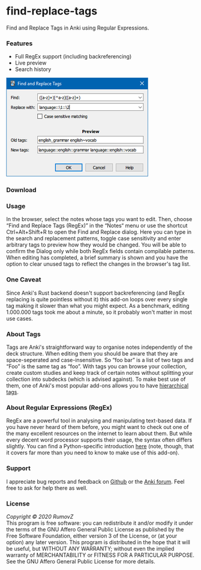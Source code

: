 # find-replace-tags
Find and Replace Tags in Anki using Regular Expressions.

### Features
  * Full RegEx support (including backreferencing)
  * Live preview
  * Search history

![screenshot](/screenshots/screenshot1.png)

### Download


### Usage
In the browser, select the notes whose tags you want to edit. Then, choose “Find and Replace Tags (RegEx)” in the “Notes“ menu or use the shortcut Ctrl+Alt+Shift+R to open the Find and Replace dialog. Here you can type in the search and replacement patterns, toggle case sensitivity and enter arbitrary tags to preview how they would be changed. You will be able to confirm the Dialog only while both RegEx fields contain compilable patterns. When editing has completed, a brief summary is shown and you have the option to clear unused tags to reflect the changes in the browser's tag list.

### One Caveat
Since Anki's Rust backend doesn't support backreferencing (and RegEx replacing is quite pointless without it) this add-on loops over every single tag making it slower than what you might expect. As a benchmark, editing 1.000.000 tags took me about a minute, so it probably won't matter in most use cases.

### About Tags
Tags are Anki's straightforward way to organise notes independently of the deck structure. When editing them you should be aware that they are space-seperated and case-insensitive. So “foo bar” is a list of two tags and “Foo” is the same tag as “foo”.
With tags you can browse your collection, create custom studies and keep track of certain notes without splitting your collection into subdecks (which is advised against). To make best use of them, one of Anki's most popular add-ons allows you to have [hierarchical tags](https://ankiweb.net/shared/info/594329229).

### About Regular Expressions (RegEx)
RegEx are a powerful tool in analysing and manipulating text-based data. If you have never heard of them before, you might want to check out one of the many excellent resources on the internet to learn about them. But while every decent word processor supports their usage, the syntax often differs slightly. You can find a Python-specific introduction [here](https://docs.python.org/3/howto/regex.html#regex-howto) (note, though, that it covers far more than you need to know to make use of this add-on).

### Support
I appreciate bug reports and feedback on [Github](https://github.com/RumovZ/find-replace-tags) or the [Anki forum](...). Feel free to ask for help there as well.

### License
*Copyright © 2020  RumovZ*  
This program is free software: you can redistribute it and/or modify it under the terms of the GNU Affero General Public License as published by the Free Software Foundation, either version 3 of the License, or (at your option) any later version.
This program is distributed in the hope that it will be useful, but WITHOUT ANY WARRANTY; without even the implied warranty of MERCHANTABILITY or FITNESS FOR A PARTICULAR PURPOSE. See the GNU Affero General Public License for more details.
